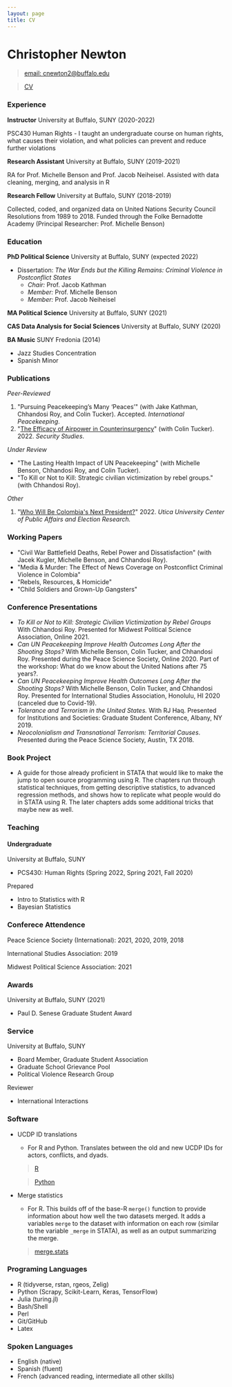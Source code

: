 ```yaml
---
layout: page
title: CV
---
```


# Christopher Newton
> [email: cnewton2@buffalo.edu](mailto:cnewton2@buffalo.edu)

> [CV](https://github.com/newton-c/newton-c.github.io/tree/main/content/assets/newton_CV.pdf)

### Experience
**Instructor** University at Buffalo, SUNY (2020-2022)

PSC430 Human Rights - I taught an undergraduate course on human rights, what causes their violation, and what policies can prevent and reduce further violations

**Research Assistant** University at Buffalo, SUNY (2019-2021)

RA for Prof. Michelle Benson and Prof. Jacob Neiheisel. Assisted with data cleaning, merging, and analysis in R

**Research Fellow** University at Buffalo, SUNY (2018-2019)

Collected, coded, and organized data on United Nations Security Council Resolutions from 1989 to 2018. Funded through the Folke Bernadotte Academy (Principal Researcher: Prof. Michelle Benson)

### Education
**PhD Political Science** University at Buffalo, SUNY (expected 2022)

- Dissertation: *The War Ends but the Killing Remains: Criminal Violence in Postconflict States*
  - *Chair:* Prof. Jacob Kathman
  - *Member:* Prof. Michelle Benson
  - *Member:* Prof. Jacob Neiheisel

**MA Political Science** University at Buffalo, SUNY (2021)

**CAS Data Analysis for Social Sciences** University at Buffalo, SUNY (2020)

**BA Music** SUNY Fredonia (2014)
- Jazz Studies Concentration
- Spanish Minor

### Publications
*Peer-Reviewed*

1. "Pursuing Peacekeeping’s Many ‘Peaces’" (with Jake Kathman, Chhandosi Roy, and Colin Tucker). Accepted. *International Peacekeeping*.
2. "[The Efficacy of Airpower in Counterinsurgency](https://www.tandfonline.com/doi/abs/10.1080/09636412.2022.2065926?journalCode=fsst20)" (with Colin Tucker). 2022. *Security Studies*.

*Under Review*

- "The Lasting Health Impact of UN Peacekeeping" (with Michelle Benson, Chhandosi Roy, and Colin Tucker).
- "To Kill or Not to Kill: Strategic civilian victimization by rebel groups." (with Chhandosi Roy).

*Other*

1. "[Who Will Be Colombia's Next President?](https://www.ucpublicaffairs.com/home/2022/4/27/who-will-be-colombias-next-president)" 2022. *Utica University Center of Public Affairs and Election Research.*

### Working Papers
- "Civil War Battlefield Deaths, Rebel Power and Dissatisfaction" (with Jacek Kugler, Michelle Benson, and Chhandosi Roy).
- "Media & Murder: The Effect of News Coverage on Postconflict Criminal Violence in Colombia"
- "Rebels, Resources, & Homicide"
- "Child Soldiers and Grown-Up Gangsters"


### Conference Presentations
- *To Kill or Not to Kill: Strategic Civilian Victimization by Rebel Groups* With Chhandosi Roy. Presented for Midwest Political Science Association, Online 2021.
- *Can UN Peacekeeping Improve Health Outcomes Long After the Shooting Stops?* With Michelle Benson, Colin Tucker, and Chhandosi Roy. Presented during the Peace Science Society, Online 2020. Part of the workshop: What do we know about the United Nations after 75 years?.
- *Can UN Peacekeeping Improve Health Outcomes Long After the Shooting Stops?* With Michelle Benson, Colin Tucker, and Chhandosi Roy. Presented for International Studies Association, Honolulu, HI 2020 (canceled due to Covid-19).
- *Tolerance and Terrorism in the United States.* With RJ Haq. Presented for Institutions and Societies: Graduate Student Conference, Albany, NY 2019.
- *Neocolonialism and Transnational Terrorism: Territorial Causes*. Presented during the Peace Science Society, Austin, TX 2018.

### Book Project
- A guide for those already proficient in STATA that would like to make the jump to open source programming using R. The chapters run through statistical techniques, from getting descriptive statistics, to advanced regression methods, and shows how to replicate what people would do in STATA using R. The later chapters adds some additional tricks that maybe new as well.

### Teaching
#### Undergraduate
University at Buffalo, SUNY

- PCS430: Human Rights (Spring 2022, Spring 2021, Fall 2020)

Prepared

- Intro to Statistics with R
- Bayesian Statistics

### Conferece Attendence
Peace Science Society (International): 2021, 2020, 2019, 2018

International Studies Association: 2019

Midwest Political Science Association: 2021

### Awards
University at Buffalo, SUNY (2021)
- Paul D. Senese Graduate Student Award

### Service
University at Buffalo, SUNY
- Board Member, Graduate Student Association
- Graduate School Grievance Pool
- Political Violence Research Group

Reviewer
- International Interactions



### Software
- UCDP ID translations
  - For R and Python. Translates between the old and new UCDP IDs for actors, conflicts, and dyads.

  > [R](https://github.com/newton-c/UCDP_ID_translation_R)

  > [Python](https://github.com/newton-c/UCDP_ID_translation_python)
- Merge statistics
  - For R. This builds off of the base-R `merge()` function to provide information about how well the two datasets merged. It adds a variables `merge` to the dataset with information on each row (similar to the variable `_merge` in STATA), as well as an output summarizing the merge.

  > [merge.stats](https://github.com/newton-c/merge_stats_R)


### Programing Languages
- R (tidyverse, rstan, rgeos, Zelig)
- Python (Scrapy, Scikit-Learn, Keras, TensorFlow)
- Julia (turing.jl)
- Bash/Shell
- Perl
- Git/GitHub
- Latex

### Spoken Languages
- English (native)
- Spanish (fluent)
- French (advanced reading, intermediate all other skills)
